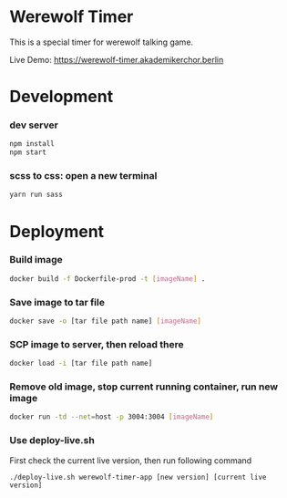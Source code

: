 # Werewolf Timer
This is a special timer for werewolf talking game.

Live Demo: https://werewolf-timer.akademikerchor.berlin

# Development
### dev server
```bash
npm install
npm start
```
### scss to css: open a new terminal 
```bash
yarn run sass
```

# Deployment
### Build image
```bash
docker build -f Dockerfile-prod -t [imageName] .
```

### Save image to tar file
```bash
docker save -o [tar file path name] [imageName]
```

### SCP image to server, then reload there
```bash
docker load -i [tar file path name]
```

### Remove old image, stop current running container, run new image 
```bash
docker run -td --net=host -p 3004:3004 [imageName]
```

### Use deploy-live.sh
First check the current live version, then run following command
```
./deploy-live.sh werewolf-timer-app [new version] [current live version]

```